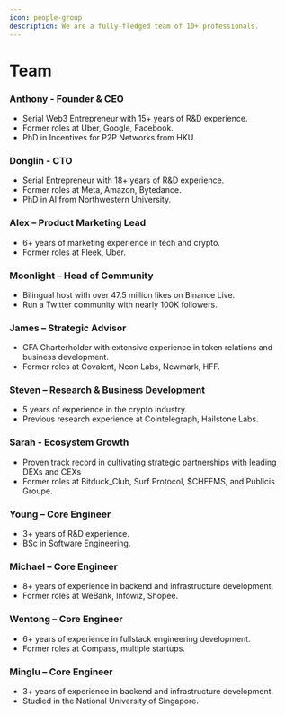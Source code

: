 ```yaml
---
icon: people-group
description: We are a fully-fledged team of 10+ professionals.
---
```


# Team

### Anthony - Founder & CEO

* Serial Web3 Entrepreneur with 15+ years of R\&D experience.
* Former roles at Uber, Google, Facebook.
* PhD in Incentives for P2P Networks from HKU.

### Donglin - CTO

* Serial Entrepreneur with 18+ years of R\&D experience.
* Former roles at Meta, Amazon, Bytedance.
* PhD in AI from Northwestern University.

### Alex – Product Marketing Lead

* 6+ years of marketing experience in tech and crypto.
* Former roles at Fleek, Uber.

### Moonlight – Head of Community

* Bilingual host with over 47.5 million likes on Binance Live.
* Run a Twitter community with nearly 100K followers.

### James – Strategic Advisor

* CFA Charterholder with extensive experience in token relations and business development.
* Former roles at Covalent, Neon Labs, Newmark, HFF.

### Steven – Research & Business Development

* 5 years of experience in the crypto industry.
* Previous research experience at Cointelegraph, Hailstone Labs.

### Sarah - Ecosystem Growth

* Proven track record in cultivating strategic partnerships with leading DEXs and CEXs
* Former roles at Bitduck\_Club, Surf Protocol, $CHEEMS, and Publicis Groupe.

### Young – Core Engineer

* 3+ years of R\&D experience.
* BSc in Software Engineering.

### Michael – Core Engineer

* 8+ years of experience in backend and infrastructure development.
* Former roles at WeBank, Infowiz, Shopee.

### Wentong – Core Engineer

* 6+ years of experience in fullstack engineering development.
* Former roles at Compass, multiple startups.

### Minglu – Core Engineer

* 3+ years of experience in backend and infrastructure development.
* Studied in the National University of Singapore.

